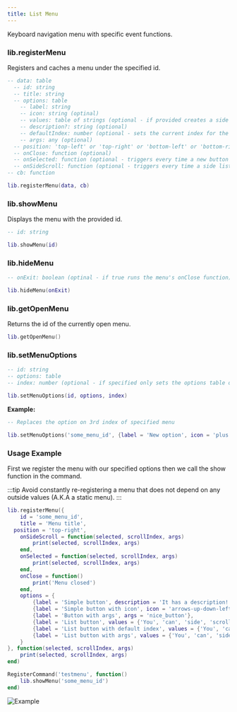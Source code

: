 ```yaml
---
title: List Menu
---
```


Keyboard navigation menu with specific event functions.

### lib.registerMenu
Registers and caches a menu under the specified id.

```lua
-- data: table
  -- id: string
  -- title: string
  -- options: table
    -- label: string
    -- icon: string (optinal)
    -- values: table of strings (optional - if provided creates a side scrollable list)
    -- description?: string (optional)
    -- defaultIndex: number (optional - sets the current index for the list to specified number)
    -- args: any (optional)
  -- position: 'top-left' or 'top-right' or 'bottom-left' or 'bottom-right' (optional - default is top-left)
  -- onClose: function (optional)
  -- onSelected: function (optional - triggers every time a new button is selected)
  -- onSideScroll: function (optional - triggers every time a side list is scrolled)
-- cb: function

lib.registerMenu(data, cb)
```

### lib.showMenu
Displays the menu with the provided id.

```lua
-- id: string

lib.showMenu(id)
```

### lib.hideMenu

```lua
-- onExit: boolean (optinal - if true runs the menu's onClose function)

lib.hideMenu(onExit)
```

### lib.getOpenMenu
Returns the id of the currently open menu.

```lua
lib.getOpenMenu()
```

### lib.setMenuOptions

```lua
-- id: string
-- options: table
-- index: number (optional - if specified only sets the options table on the specified options index)

lib.setMenuOptions(id, options, index)
```
**Example:**

```lua
-- Replaces the option on 3rd index of specified menu

lib.setMenuOptions('some_menu_id', {label = 'New option', icon = 'plus'}, 3)
```

### Usage Example
First we register the menu with our specified options then we call the show function in the command.  

:::tip
Avoid constantly re-registering a menu that does not depend on any outside values (A.K.A a static menu).
:::


```lua
lib.registerMenu({
	id = 'some_menu_id',
	title = 'Menu title',
  position = 'top-right',
	onSideScroll = function(selected, scrollIndex, args)
		print(selected, scrollIndex, args)
	end,
	onSelected = function(selected, scrollIndex, args)
		print(selected, scrollIndex, args)
	end,
	onClose = function()
		print('Menu closed')
	end,
	options = {
		{label = 'Simple button', description = 'It has a description!'},
		{label = 'Simple button with icon', icon = 'arrows-up-down-left-right'},
		{label = 'Button with args', args = 'nice_button'},
		{label = 'List button', values = {'You', 'can', 'side', 'scroll', 'this'}, description = 'It also has a description!'},
		{label = 'List button with default index', values = {'You', 'can', 'side', 'scroll', 'this'}, defaultIndex = 5},
		{label = 'List button with args', values = {'You', 'can', 'side', 'scroll', 'this'}, args = {someValue = 3, otherValue = 'value'}},
	}
}, function(selected, scrollIndex, args)
	print(selected, scrollIndex, args)
end)

RegisterCommand('testmenu', function()
	lib.showMenu('some_menu_id')
end)
```
![Example](https://i.imgur.com/lmimH7e.png)
